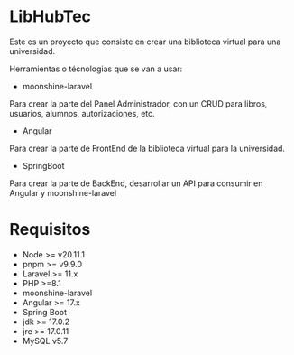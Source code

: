 # LibHubTec

Este es un proyecto que consiste en crear una biblioteca virtual para una universidad.

Herramientas o técnologias que se van a usar:

* moonshine-laravel 

Para crear la parte del Panel Administrador, con un CRUD para libros, usuarios, alumnos, autorizaciones, etc. 

* Angular 

Para crear la parte de FrontEnd de la biblioteca virtual para la universidad.

* SpringBoot

Para crear la parte de BackEnd, desarrollar un API para consumir en Angular y moonshine-laravel

# Requisitos

* Node >= v20.11.1
* pnpm >= v9.9.0
* Laravel >= 11.x
* PHP >=8.1
* moonshine-laravel 
* Angular >= 17.x
* Spring Boot
* jdk >= 17.0.2
* jre >= 17.0.11
* MySQL v5.7